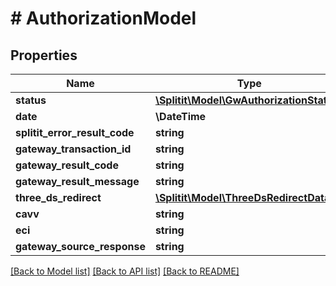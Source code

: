 # # AuthorizationModel

## Properties

Name | Type | Description | Notes
------------ | ------------- | ------------- | -------------
**status** | [**\Splitit\Model\GwAuthorizationStatus**](GwAuthorizationStatus.md) |  |
**date** | **\DateTime** |  | [optional]
**splitit_error_result_code** | **string** |  | [optional]
**gateway_transaction_id** | **string** |  | [optional]
**gateway_result_code** | **string** |  | [optional]
**gateway_result_message** | **string** |  | [optional]
**three_ds_redirect** | [**\Splitit\Model\ThreeDsRedirectDataV3**](ThreeDsRedirectDataV3.md) |  | [optional]
**cavv** | **string** |  | [optional]
**eci** | **string** |  | [optional]
**gateway_source_response** | **string** |  | [optional]

[[Back to Model list]](../../README.md#models) [[Back to API list]](../../README.md#endpoints) [[Back to README]](../../README.md)

